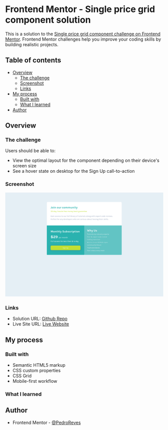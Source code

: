 # Frontend Mentor - Single price grid component solution

This is a solution to the [Single price grid component challenge on Frontend Mentor](https://www.frontendmentor.io/challenges/single-price-grid-component-5ce41129d0ff452fec5abbbc). Frontend Mentor challenges help you improve your coding skills by building realistic projects. 

## Table of contents

- [Overview](#overview)
  - [The challenge](#the-challenge)
  - [Screenshot](#screenshot)
  - [Links](#links)
- [My process](#my-process)
  - [Built with](#built-with)
  - [What I learned](#what-i-learned)
- [Author](#author)

## Overview

### The challenge

Users should be able to:

- View the optimal layout for the component depending on their device's screen size
- See a hover state on desktop for the Sign Up call-to-action

### Screenshot

![](./screenshot.jpg)


### Links

- Solution URL: [Github Repo](https://github.com/PedroReves/SinglePrice-Grid)
- Live Site URL: [Live Website](https://pedroreves.github.io/SinglePrice-Grid/)

## My process

### Built with

- Semantic HTML5 markup
- CSS custom properties
- CSS Grid
- Mobile-first workflow

### What I learned

## Author

- Frontend Mentor - [@PedroReves](https://www.frontendmentor.io/profile/PedroReves)



